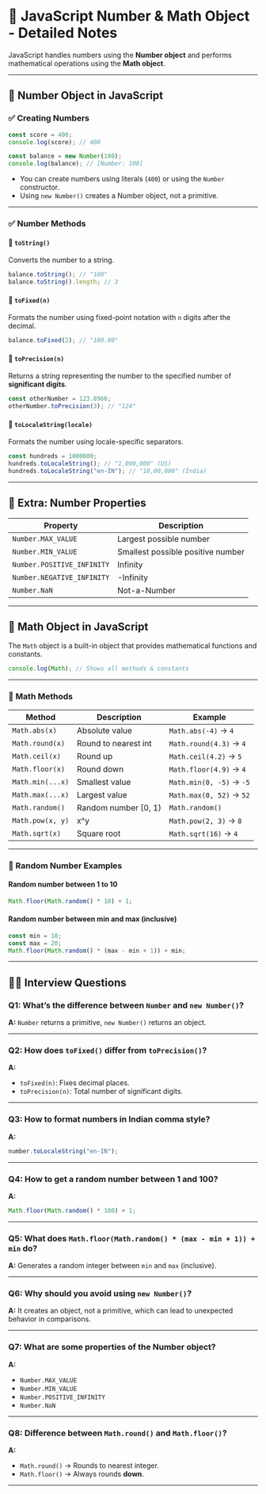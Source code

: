 
# 🔢 JavaScript Number & Math Object - Detailed Notes

JavaScript handles numbers using the **Number object** and performs mathematical operations using the **Math object**.

---

## 📌 Number Object in JavaScript

### ✅ Creating Numbers
```js
const score = 400;
console.log(score); // 400

const balance = new Number(100);
console.log(balance); // [Number: 100]
```
- You can create numbers using literals (`400`) or using the `Number` constructor.
- Using `new Number()` creates a Number object, not a primitive.

---

### ✅ Number Methods

#### 🔹 `toString()`
Converts the number to a string.
```js
balance.toString(); // "100"
balance.toString().length; // 3
```

#### 🔹 `toFixed(n)`
Formats the number using fixed-point notation with `n` digits after the decimal.
```js
balance.toFixed(2); // "100.00"
```

#### 🔹 `toPrecision(n)`
Returns a string representing the number to the specified number of **significant digits**.
```js
const otherNumber = 123.8966;
otherNumber.toPrecision(3); // "124"
```

#### 🔹 `toLocaleString(locale)`
Formats the number using locale-specific separators.
```js
const hundreds = 1000000;
hundreds.toLocaleString(); // "1,000,000" (US)
hundreds.toLocaleString("en-IN"); // "10,00,000" (India)
```

---

## 🧠 Extra: Number Properties

| Property | Description |
|----------|-------------|
| `Number.MAX_VALUE` | Largest possible number |
| `Number.MIN_VALUE` | Smallest possible positive number |
| `Number.POSITIVE_INFINITY` | Infinity |
| `Number.NEGATIVE_INFINITY` | -Infinity |
| `Number.NaN` | Not-a-Number |

---

## 🔣 Math Object in JavaScript

The `Math` object is a built-in object that provides mathematical functions and constants.

```js
console.log(Math); // Shows all methods & constants
```

---

### 🧮 Math Methods

| Method | Description | Example |
|--------|-------------|---------|
| `Math.abs(x)` | Absolute value | `Math.abs(-4)` → `4` |
| `Math.round(x)` | Round to nearest int | `Math.round(4.3)` → `4` |
| `Math.ceil(x)` | Round up | `Math.ceil(4.2)` → `5` |
| `Math.floor(x)` | Round down | `Math.floor(4.9)` → `4` |
| `Math.min(...x)` | Smallest value | `Math.min(0, -5)` → `-5` |
| `Math.max(...x)` | Largest value | `Math.max(0, 52)` → `52` |
| `Math.random()` | Random number [0, 1) | `Math.random()` |
| `Math.pow(x, y)` | x^y | `Math.pow(2, 3)` → `8` |
| `Math.sqrt(x)` | Square root | `Math.sqrt(16)` → `4` |

---

### 🎲 Random Number Examples

#### Random number between 1 to 10
```js
Math.floor(Math.random() * 10) + 1;
```

#### Random number between min and max (inclusive)
```js
const min = 10;
const max = 20;
Math.floor(Math.random() * (max - min + 1)) + min;
```

---

## 🧑‍💻 Interview Questions

### Q1: What’s the difference between `Number` and `new Number()`?
**A:** `Number` returns a primitive, `new Number()` returns an object.

---

### Q2: How does `toFixed()` differ from `toPrecision()`?
**A:**  
- `toFixed(n)`: Fixes decimal places.  
- `toPrecision(n)`: Total number of significant digits.

---

### Q3: How to format numbers in Indian comma style?
**A:**  
```js
number.toLocaleString("en-IN");
```

---

### Q4: How to get a random number between 1 and 100?
**A:**  
```js
Math.floor(Math.random() * 100) + 1;
```

---

### Q5: What does `Math.floor(Math.random() * (max - min + 1)) + min` do?
**A:** Generates a random integer between `min` and `max` (inclusive).

---

### Q6: Why should you avoid using `new Number()`?
**A:** It creates an object, not a primitive, which can lead to unexpected behavior in comparisons.

---

### Q7: What are some properties of the Number object?
**A:**  
- `Number.MAX_VALUE`
- `Number.MIN_VALUE`
- `Number.POSITIVE_INFINITY`
- `Number.NaN`

---

### Q8: Difference between `Math.round()` and `Math.floor()`?
**A:**
- `Math.round()` → Rounds to nearest integer.
- `Math.floor()` → Always rounds **down**.

---